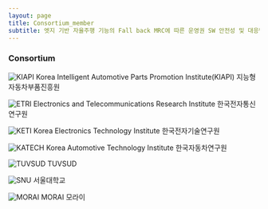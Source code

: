 ```yaml
---
layout: page
title: Consortium_member
subtitle: 엣지 기반 자율주행 기능의 Fall back MRC에 따른 운영권 SW 안전성 및 대응방안 검증 기술 개발
---
```


### Consortium


 ![KIAPI](/assets/img/Consortium_Member/KIAPI.JPG)
 Korea Intelligent Automotive Parts Promotion Institute(KIAPI)
 지능형자동차부품진흥원

 ![ETRI](/assets/img/Consortium_Member/ETRI.JPG)
 Electronics and Telecommunications Research Institute
 한국전자통신연구원

 ![KETI](/assets/img/Consortium_Member/KETI.JPG)
 Korea Electronics Technology Institute
 한국전자기술연구원

 ![KATECH](/assets/img/Consortium_Member/KATECH.JPG)
 Korea Automotive Technology Institute
 한국자동차연구원

 ![TUVSUD](/assets/img/Consortium_Member/TUVSUD.JPG)
 TUVSUD

 ![SNU](/assets/img/Consortium_Member/SNU.JPG)
 서울대학교

 ![MORAI](/assets/img/Consortium_Member/MORAI.JPG)
 MORAI
 모라이